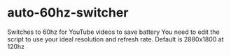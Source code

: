# auto-60hz-switcher

Switches to 60hz for YouTube videos to save battery
You need to edit the script to use your ideal resolution and refresh rate. Default is 2880x1800 at 120hz
